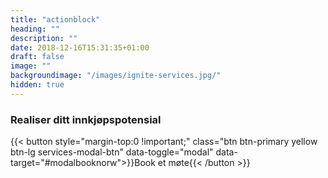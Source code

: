 ```yaml
---
title: "actionblock"
heading: ""
description: ""
date: 2018-12-16T15:31:35+01:00
draft: false
image: ""
backgroundimage: "/images/ignite-services.jpg/"
hidden: true
---
```

<h3 class="actionblock-h3">Realiser ditt innkjøpspotensial​</h3>
{{< button style="margin-top:0 !important;" class="btn btn-primary yellow btn-lg services-modal-btn" data-toggle="modal" data-target="#modalbooknorw">}}Book et møte{{< /button >}}
